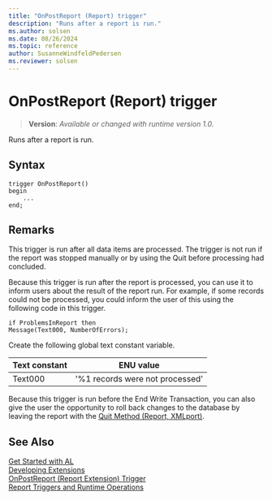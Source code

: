 ```yaml
---
title: "OnPostReport (Report) trigger"
description: "Runs after a report is run."
ms.author: solsen
ms.date: 08/26/2024
ms.topic: reference
author: SusanneWindfeldPedersen
ms.reviewer: solsen
---
```

[//]: # (START>DO_NOT_EDIT)
[//]: # (IMPORTANT:Do not edit any of the content between here and the END>DO_NOT_EDIT.)
[//]: # (Any modifications should be made in the .xml files in the ModernDev repo.)

# OnPostReport (Report) trigger
> **Version**: _Available or changed with runtime version 1.0._

Runs after a report is run.


## Syntax
```AL
trigger OnPostReport()
begin
    ...
end;
```



[//]: # (IMPORTANT: END>DO_NOT_EDIT)

## Remarks  

This trigger is run after all data items are processed. The trigger is not run if the report was stopped manually or by using the Quit before processing had concluded.  

Because this trigger is run after the report is processed, you can use it to inform users about the result of the report run. For example, if some records could not be processed, you could inform the user of this using the following code in this trigger.  

```AL
if ProblemsInReport then  
Message(Text000, NumberOfErrors);  
```  

Create the following global text constant variable.  

|**Text constant**|**ENU value**|  
|-----------------------|-------------------|  
|Text000|'%1 records were not processed'|  

Because this trigger is run before the End Write Transaction, you can also give the user the opportunity to roll back changes to the database by leaving the report with the [Quit Method \(Report, XMLport\)](../../methods-auto/report/reportinstance-quit-method.md).  

## See Also

[Get Started with AL](../../devenv-get-started.md)  
[Developing Extensions](../../devenv-dev-overview.md)  
[OnPostReport (Report Extension) Trigger](../reportextension/devenv-onpostreport-reportextension-trigger.md)  
[Report Triggers and Runtime Operations](../../devenv-report-triggers.md)  
